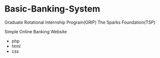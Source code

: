 # Basic-Banking-System

Graduate Rotational Internship Program(GRIP)
The Sparks Foundation(TSP)

Simple Online Banking Website

- php
- html
- css
